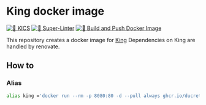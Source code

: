 # King docker image

[![🫏 KICS](https://github.com/DucretJe/king/actions/workflows/KICS.yaml/badge.svg?branch=main)](https://github.com/DucretJe/king/actions/workflows/KICS.yaml)
[![💫 Super-Linter](https://github.com/DucretJe/king/actions/workflows/linter.yaml/badge.svg?branch=main)](https://github.com/DucretJe/king/actions/workflows/linter.yaml)
[![🚀 Build and Push Docker Image](https://github.com/DucretJe/king/actions/workflows/build.yaml/badge.svg?branch=main)](https://github.com/DucretJe/king/actions/workflows/build.yaml)

This repository creates a docker image for [King](https://github.com/ligreman/king)
Dependencies on King are handled by renovate.

## How to

### Alias

```sh
alias king ='docker run --rm -p 8080:80 -d --pull always ghcr.io/ducretje/king:latest'
```